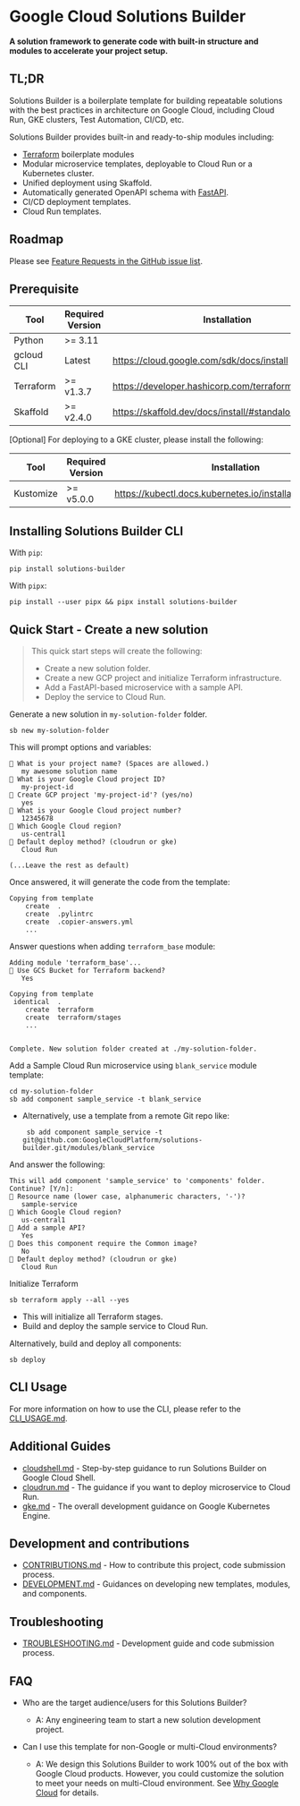 # Google Cloud Solutions Builder

**A solution framework to generate code with built-in structure and modules
to accelerate your project setup.**

## TL;DR

Solutions Builder is a boilerplate template for building repeatable
solutions with the best practices in architecture on Google Cloud, including Cloud Run, GKE
clusters, Test Automation, CI/CD, etc.

Solutions Builder provides built-in and ready-to-ship modules including:

- [Terraform](https://www.terraform.io/) boilerplate modules
- Modular microservice templates, deployable to Cloud Run or a Kubernetes cluster.
- Unified deployment using Skaffold.
- Automatically generated OpenAPI schema with [FastAPI](https://fastapi.tiangolo.com/).
- CI/CD deployment templates.
- Cloud Run templates.

## Roadmap

Please see [Feature Requests in the GitHub issue list](https://github.com/GoogleCloudPlatform/solutions-builder/issues?q=is%3Aopen+is%3Aissue+label%3A%22feature+request%22).

## Prerequisite

| Tool       | Required Version | Installation                                         |
| ---------- | ---------------- | ---------------------------------------------------- |
| Python     | &gt;= 3.11       |                                                      |
| gcloud CLI | Latest           | https://cloud.google.com/sdk/docs/install            |
| Terraform  | &gt;= v1.3.7     | https://developer.hashicorp.com/terraform/downloads  |
| Skaffold   | &gt;= v2.4.0     | https://skaffold.dev/docs/install/#standalone-binary |

[Optional] For deploying to a GKE cluster, please install the following:

| Tool      | Required Version | Installation                                               |
| --------- | ---------------- | ---------------------------------------------------------- |
| Kustomize | &gt;= v5.0.0     | https://kubectl.docs.kubernetes.io/installation/kustomize/ |

## Installing Solutions Builder CLI

With `pip`:

```
pip install solutions-builder
```

With `pipx`:

```
pip install --user pipx && pipx install solutions-builder
```

## Quick Start - Create a new solution

> This quick start steps will create the following:
>
> - Create a new solution folder.
> - Create a new GCP project and initialize Terraform infrastructure.
> - Add a FastAPI-based microservice with a sample API.
> - Deploy the service to Cloud Run.

Generate a new solution in `my-solution-folder` folder.

```
sb new my-solution-folder
```

This will prompt options and variables:

```
🎤 What is your project name? (Spaces are allowed.)
   my awesome solution name
🎤 What is your Google Cloud project ID?
   my-project-id
🎤 Create GCP project 'my-project-id'? (yes/no)
   yes
🎤 What is your Google Cloud project number?
   12345678
🎤 Which Google Cloud region?
   us-central1
🎤 Default deploy method? (cloudrun or gke)
   Cloud Run

(...Leave the rest as default)
```

Once answered, it will generate the code from the template:

```
Copying from template
    create  .
    create  .pylintrc
    create  .copier-answers.yml
    ...
```

Answer questions when adding `terraform_base` module:

```
Adding module 'terraform_base'...
🎤 Use GCS Bucket for Terraform backend?
   Yes

Copying from template
 identical  .
    create  terraform
    create  terraform/stages
    ...


Complete. New solution folder created at ./my-solution-folder.
```

Add a Sample Cloud Run microservice using `blank_service` module template:

```
cd my-solution-folder
sb add component sample_service -t blank_service
```

- Alternatively, use a template from a remote Git repo like:
  ```
   sb add component sample_service -t git@github.com:GoogleCloudPlatform/solutions-builder.git/modules/blank_service
  ```

And answer the following:

```
This will add component 'sample_service' to 'components' folder. Continue? [Y/n]:
🎤 Resource name (lower case, alphanumeric characters, '-')?
   sample-service
🎤 Which Google Cloud region?
   us-central1
🎤 Add a sample API?
   Yes
🎤 Does this component require the Common image?
   No
🎤 Default deploy method? (cloudrun or gke)
   Cloud Run
```

Initialize Terraform

```
sb terraform apply --all --yes
```

- This will initialize all Terraform stages.
- Build and deploy the sample service to Cloud Run.

Alternatively, build and deploy all components:

```
sb deploy
```

## CLI Usage

For more information on how to use the CLI, please refer to the [CLI_USAGE.md](docs/CLI_USAGE.md).

## Additional Guides

- [cloudshell.md](docs/guides/cloudshell.md) - Step-by-step guidance to run Solutions Builder on Google Cloud Shell.
- [cloudrun.md](docs/guides/cloudrun.md) - The guidance if you want to deploy microservice to Cloud Run.
- [gke.md](docs/guides/gke.md) - The overall development guidance on Google Kubernetes Engine.

## Development and contributions

- [CONTRIBUTIONS.md](CONTRIBUTIONS.md) - How to contribute this project, code submission process.
- [DEVELOPMENT.md](docs/DEVELOPMENT.md) - Guidances on developing new templates, modules, and components.

## Troubleshooting

- [TROUBLESHOOTING.md](docs/TROUBLESHOOTING.md) - Development guide and code submission process.

## FAQ

- Who are the target audience/users for this Solutions Builder?

  - A: Any engineering team to start a new solution development project.

- Can I use this template for non-Google or multi-Cloud environments?
  - A: We design this Solutions Builder to work 100% out of the box with Google Cloud products. However, you could customize the solution to meet your needs on multi-Cloud environment. See [Why Google Cloud](https://cloud.google.com/why-google-cloud) for details.
